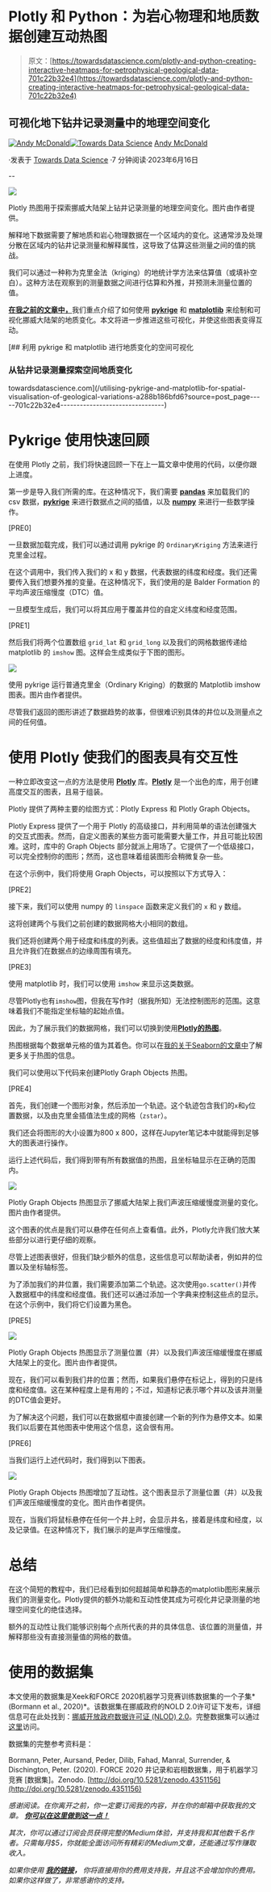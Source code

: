 # Plotly 和 Python：为岩心物理和地质数据创建互动热图

> 原文：[https://towardsdatascience.com/plotly-and-python-creating-interactive-heatmaps-for-petrophysical-geological-data-701c22b32e4](https://towardsdatascience.com/plotly-and-python-creating-interactive-heatmaps-for-petrophysical-geological-data-701c22b32e4)

## 可视化地下钻井记录测量中的地理空间变化

[](https://andymcdonaldgeo.medium.com/?source=post_page-----701c22b32e4--------------------------------)[![Andy McDonald](../Images/df11d647be032aeb3d31852affb33a64.png)](https://andymcdonaldgeo.medium.com/?source=post_page-----701c22b32e4--------------------------------)[](https://towardsdatascience.com/?source=post_page-----701c22b32e4--------------------------------)[![Towards Data Science](../Images/a6ff2676ffcc0c7aad8aaf1d79379785.png)](https://towardsdatascience.com/?source=post_page-----701c22b32e4--------------------------------) [Andy McDonald](https://andymcdonaldgeo.medium.com/?source=post_page-----701c22b32e4--------------------------------)

·发表于 [Towards Data Science](https://towardsdatascience.com/?source=post_page-----701c22b32e4--------------------------------) ·7 分钟阅读·2023年6月16日

--

![](../Images/35b29ba7d5655817f6d57fc568fbf22d.png)

Plotly 热图用于探索挪威大陆架上钻井记录测量的地理空间变化。图片由作者提供。

解释地下数据需要了解地质和岩心物理数据在一个区域内的变化。这通常涉及处理分散在区域内的钻井记录测量和解释属性，这导致了估算这些测量之间的值的挑战。

我们可以通过一种称为克里金法（kriging）的地统计学方法来估算值（或填补空白）。这种方法在观察到的测量数据之间进行估算和外推，并预测未测量位置的值。

[**在我之前的文章中，**](/utilising-pykrige-and-matplotlib-for-spatial-visualisation-of-geological-variations-a288b186bfd6)我们重点介绍了如何使用 [**pykrige**](https://github.com/GeoStat-Framework/PyKrige) 和 [**matplotlib**](https://matplotlib.org/) 来绘制和可视化挪威大陆架的地质变化。本文将进一步推进这些可视化，并使这些图表变得互动。

[](/utilising-pykrige-and-matplotlib-for-spatial-visualisation-of-geological-variations-a288b186bfd6?source=post_page-----701c22b32e4--------------------------------) [## 利用 pykrige 和 matplotlib 进行地质变化的空间可视化

### 从钻井记录测量探索空间地质变化

towardsdatascience.com](/utilising-pykrige-and-matplotlib-for-spatial-visualisation-of-geological-variations-a288b186bfd6?source=post_page-----701c22b32e4--------------------------------)

# Pykrige 使用快速回顾

在使用 Plotly 之前，我们将快速回顾一下在上一篇文章中使用的代码，以便你跟上进度。

第一步是导入我们所需的库。在这种情况下，我们需要 [**pandas**](https://pandas.pydata.org/) 来加载我们的 csv 数据，[**pykrige**](https://github.com/GeoStat-Framework/PyKrige) 来进行数据点之间的插值，以及 [**numpy**](https://numpy.org/) 来进行一些数学操作。

[PRE0]

一旦数据加载完成，我们可以通过调用 pykrige 的 `OrdinaryKriging` 方法来进行克里金过程。

在这个调用中，我们传入我们的 x 和 y 数据，代表数据的纬度和经度。我们还需要传入我们想要外推的变量。在这种情况下，我们使用的是 Balder Formation 的平均声波压缩慢度（DTC）值。

一旦模型生成后，我们可以将其应用于覆盖井位的自定义纬度和经度范围。

[PRE1]

然后我们将两个位置数组 `grid_lat` 和 `grid_long` 以及我们的网格数据传递给 matplotlib 的 `imshow` 图。这样会生成类似于下图的图形。

![](../Images/5871943358ddc8cd5503248333b8b75a.png)

使用 pykrige 运行普通克里金（Ordinary Kriging）的数据的 Matplotlib imshow 图表。图片由作者提供。

尽管我们返回的图形讲述了数据趋势的故事，但很难识别具体的井位以及测量点之间的任何值。

# 使用 Plotly 使我们的图表具有交互性

一种立即改变这一点的方法是使用 [**Plotly**](https://plotly.com/) 库。[**Plotly**](https://plotly.com/) 是一个出色的库，用于创建高度交互的图表，且易于组装。

Plotly 提供了两种主要的绘图方式：Plotly Express 和 Plotly Graph Objects。

Plotly Express 提供了一个用于 Plotly 的高级接口，并利用简单的语法创建强大的交互式图表。然而，自定义图表的某些方面可能需要大量工作，并且可能比较困难。这时，库中的 Graph Objects 部分就派上用场了。它提供了一个低级接口，可以完全控制你的图形；然而，这也意味着组装图形会稍微复杂一些。

在这个示例中，我们将使用 Graph Objects，可以按照以下方式导入：

[PRE2]

接下来，我们可以使用 numpy 的 `linspace` 函数来定义我们的 `x` 和 `y` 数组。

这将创建两个与我们之前创建的数据网格大小相同的数组。

我们还将创建两个用于经度和纬度的列表。这些值超出了数据的经度和纬度值，并且允许我们在数据点的边缘周围有填充。

[PRE3]

使用 matplotlib 时，我们可以使用 `imshow` 来显示这类数据。

尽管Plotly也有`imshow`图，但我在写作时（据我所知）无法控制图形的范围。这意味着我们不能指定坐标轴的起始点值。

因此，为了展示我们的数据网格，我们可以切换到使用[**Plotly的热图**](https://plotly.com/python/heatmaps/)。

热图根据每个数据单元格的值为其着色。你可以在[我的关于Seaborn的文章中](https://plotly.com/python/heatmaps/)了解更多关于热图的信息。

我们可以使用以下代码来创建Plotly Graph Objects 热图。

[PRE4]

首先，我们创建一个图形对象，然后添加一个轨迹。这个轨迹包含我们的`x`和`y`位置数据，以及由克里金插值法生成的网格（`zstar`）。

我们还会将图形的大小设置为800 x 800，这样在Jupyter笔记本中就能得到足够大的图表进行操作。

运行上述代码后，我们得到带有所有数据值的热图，且坐标轴显示在正确的范围内。

![](../Images/da54209a570fcc560e646ea82ab40749.png)

Plotly Graph Objects 热图显示了挪威大陆架上我们声波压缩缓慢度测量的变化。图片由作者提供。

这个图表的优点是我们可以悬停在任何点上查看值。此外，Plotly允许我们放大某些部分以进行更仔细的观察。

尽管上述图表很好，但我们缺少额外的信息，这些信息可以帮助读者，例如井的位置以及坐标轴标签。

为了添加我们的井位置，我们需要添加第二个轨迹。这次使用`go.scatter()`并传入数据框中的纬度和经度值。我们还可以通过添加一个字典来控制这些点的显示。在这个示例中，我们将它们设置为黑色。

[PRE5]

![](../Images/a95a31b09e4fd3e0ef7782f21e641a00.png)

Plotly Graph Objects 热图显示了测量位置（井）以及我们声波压缩缓慢度在挪威大陆架上的变化。图片由作者提供。

现在，我们可以看到我们井的位置；然而，如果我们悬停在标记上，得到的只是纬度和经度值。这在某种程度上是有用的；不过，知道标记表示哪个井以及该井测量的DTC值会更好。

为了解决这个问题，我们可以在数据框中直接创建一个新的列作为悬停文本。如果我们以后要在其他图表中使用这个信息，这会很有用。

[PRE6]

当我们运行上述代码时，我们得到以下图表。

![](../Images/fb7221ec0ebb040d9c0a13991efa744f.png)

Plotly Graph Objects 热图增加了互动性。这个图表显示了测量位置（井）以及我们声波压缩缓慢度的变化。图片由作者提供。

现在，当我们将鼠标悬停在任何一个井上时，会显示井名，接着是纬度和经度，以及记录值。在这种情况下，我们展示的是声学压缩慢度。

# 总结

在这个简短的教程中，我们已经看到如何超越简单和静态的matplotlib图形来展示我们的测量变化。Plotly提供的额外功能和互动性使其成为可视化井记录测量的地理空间变化的绝佳选择。

额外的互动性让我们能够识别每个点所代表的井的具体信息、该位置的测量值，并解释那些没有直接测量值的网格的数值。

# 使用的数据集

本文使用的数据集是Xeek和FORCE 2020机器学习竞赛训练数据集的一个子集*(Bormann et al., 2020)*。该数据集在挪威政府的NOLD 2.0许可证下发布，详细信息可在此处找到：[挪威开放政府数据许可证 (NLOD) 2.0](https://data.norge.no/nlod/en/2.0/)。完整数据集可以通过[这里](https://doi.org/10.5281/zenodo.4351155)访问。

数据集的完整参考资料是：

Bormann, Peter, Aursand, Peder, Dilib, Fahad, Manral, Surrender, & Dischington, Peter. (2020). FORCE 2020 井记录和岩相数据集，用于机器学习竞赛 [数据集]。Zenodo. [http://doi.org/10.5281/zenodo.4351156](http://doi.org/10.5281/zenodo.4351156)

*感谢阅读。在你离开之前，你一定要订阅我的内容，并在你的邮箱中获取我的文章。* [***你可以在这里做到这一点！***](https://andymcdonaldgeo.medium.com/subscribe)

*其次，你可以通过订阅会员获得完整的Medium体验，并支持我和其他数千名作者。只需每月$5，你就能全面访问所有精彩的Medium文章，还能通过写作赚取收入。*

*如果你使用* [***我的链接***](https://andymcdonaldgeo.medium.com/membership)***，*** *你将直接用你的费用支持我，并且这不会增加你的费用。如果你这样做了，非常感谢你的支持。*
